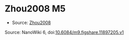 <a name="material" />

# Zhou2008 M5
<script type="application/ld+json">
  {
    "@context": "https://schema.org/",
    "@type": "ChemicalSubstance",
    "@id": "https://egonw.github.io/nanowiki/nanowiki217.html#material",
    "http://purl.org/dc/terms/conformsTo":
      {
        "@type": "CreativeWork",
        "@id": "https://bioschemas.org/profiles/ChemicalSubstance/0.4-RELEASE/"
      },
    "identfier": "217",
    "name": "Zhou2008 M5",
    "url": "https://egonw.github.io/nanowiki/nanowiki217.html#material",
    "sameAs": "http://127.0.0.1/mediawiki/index.php/Special:URIResolver/Zhou2008_M5"
  }
</script>


* Source: [Zhou2008](articleZhou2008.md)


Source: NanoWiki 6, doi:[10.6084/m9.figshare.11897205.v1](https://doi.org/10.6084/m9.figshare.11897205.v1)
